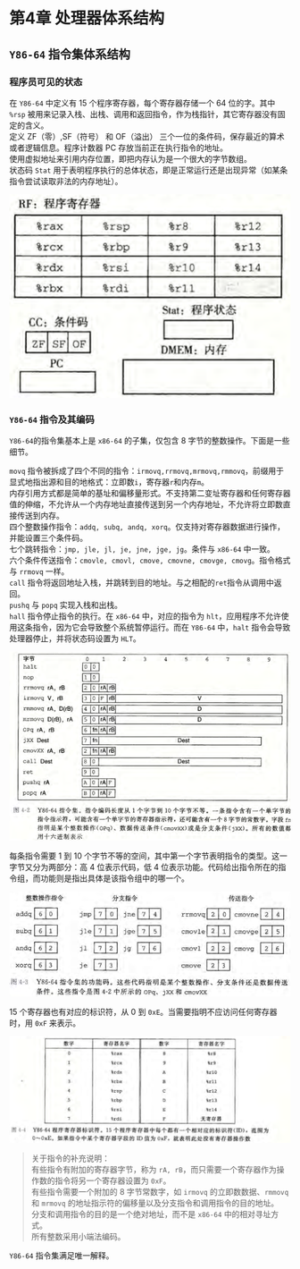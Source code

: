 # 第4章 处理器体系结构

## `Y86-64` 指令集体系结构
### 程序员可见的状态
在 `Y86-64` 中定义有 15 个程序寄存器，每个寄存器存储一个 64 位的字。其中 `%rsp` 被用来记录入栈、出栈、调用和返回指令，作为栈指针，其它寄存器没有固定的含义。  
定义 ZF（零）,SF（符号） 和 OF（溢出） 三个一位的条件码，保存最近的算术或者逻辑信息。程序计数器 PC 存放当前正在执行指令的地址。  
使用虚拟地址来引用内存位置，即把内存认为是一个很大的字节数组。  
状态码 `Stat` 用于表明程序执行的总体状态，即是正常运行还是出现异常（如某条指令尝试读取非法的内存地址）。

![程序员可见状态](_v_images/20211004224955526_20686.png)

### `Y86-64` 指令及其编码
`Y86-64`的指令集基本上是 `x86-64` 的子集，仅包含 8 字节的整数操作。下面是一些细节。

`movq` 指令被拆成了四个不同的指令：`irmovq,rrmovq,mrmovq,rmmovq`，前缀用于显式地指出源和目的地格式：立即数`i`，寄存器`r`和内存`m`。  
内存引用方式都是简单的基址和偏移量形式。不支持第二变址寄存器和任何寄存器值的伸缩，不允许从一个内存地址直接传送到另一个内存地址，不允许将立即数直接传送到内存。  
四个整数操作指令：`addq, subq, andq, xorq`。仅支持对寄存器数据进行操作，并能设置三个条件码。  
七个跳转指令：`jmp, jle, jl, je, jne, jge, jg`。条件与 `x86-64` 中一致。  
六个条件传送指令：`cmovle, cmovl, cmove, cmovne, cmovge, cmovg`。指令格式与 `rrmovq` 一样。  
`call` 指令将返回地址入栈，并跳转到目的地址。与之相配的`ret`指令从调用中返回。  
`pushq` 与 `popq` 实现入栈和出栈。  
`hall` 指令停止指令的执行。在 `x86-64` 中，对应的指令为 `hlt`，应用程序不允许使用这条指令，因为它会导致整个系统暂停运行。而在 `Y86-64` 中，`halt` 指令会导致处理器停止，并将状态码设置为 `HLT`。

![指令集](_v_images/20211004225427046_12551.png)

每条指令需要 1 到 10 个字节不等的空间，其中第一个字节表明指令的类型。这一字节又分为两部分：高 4 位表示代码，低 4 位表示功能。代码给出指令所在的指令组，而功能则是指出具体是该指令组中的哪一个。

![功能码](_v_images/20211004230145541_15553.png)

15 个寄存器也有对应的标识符，从 0 到 `0xE`。当需要指明不应访问任何寄存器时，用 `0xF` 来表示。

![寄存器](_v_images/20211004230405432_4632.png)

> 关于指令的补充说明：  
> 有些指令有附加的寄存器字节，称为 `rA, rB`，而只需要一个寄存器作为操作数的指令将另一个寄存器设置为 `0xF`。  
> 有些指令需要一个附加的 8 字节常数字，如 `irmovq` 的立即数数据、`rmmovq` 和 `mrmovq` 的地址指示符的偏移量以及分支指令和调用指令的目的地址。  
> 分支和调用指令的目的是一个绝对地址，而不是 `x86-64` 中的相对寻址方式。  
> 所有整数采用小端法编码。

`Y86-64` 指令集满足唯一解释。